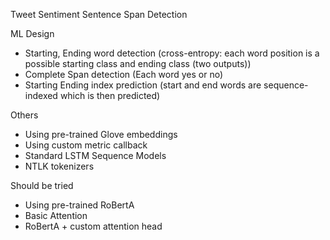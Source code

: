 Tweet Sentiment Sentence Span Detection

ML Design
- Starting, Ending word detection (cross-entropy: each word position is a possible starting class and ending class (two outputs))
- Complete Span detection (Each word yes or no)
- Starting Ending index prediction (start and end words are sequence-indexed which is then predicted)

Others
- Using pre-trained Glove embeddings
- Using custom metric callback
- Standard LSTM Sequence Models
- NTLK tokenizers

Should be tried
- Using pre-trained RoBertA
- Basic Attention
- RoBertA + custom attention head
